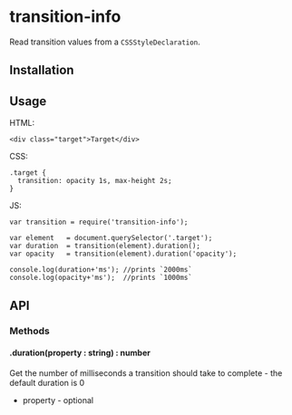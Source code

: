 # transition-info

Read transition values from a `CSSStyleDeclaration`.

## Installation

## Usage

HTML:

    <div class="target">Target</div>

CSS:

    .target {
      transition: opacity 1s, max-height 2s;
    }

JS:

    var transition = require('transition-info');

    var element   = document.querySelector('.target');
    var duration  = transition(element).duration();
    var opacity   = transition(element).duration('opacity');

    console.log(duration+'ms'); //prints `2000ms`
    console.log(opacity+'ms');  //prints `1000ms`

## API

### Methods

#### .duration(property : string) : number

Get the number of milliseconds a transition should take to complete - the default duration is 0

 - property - optional